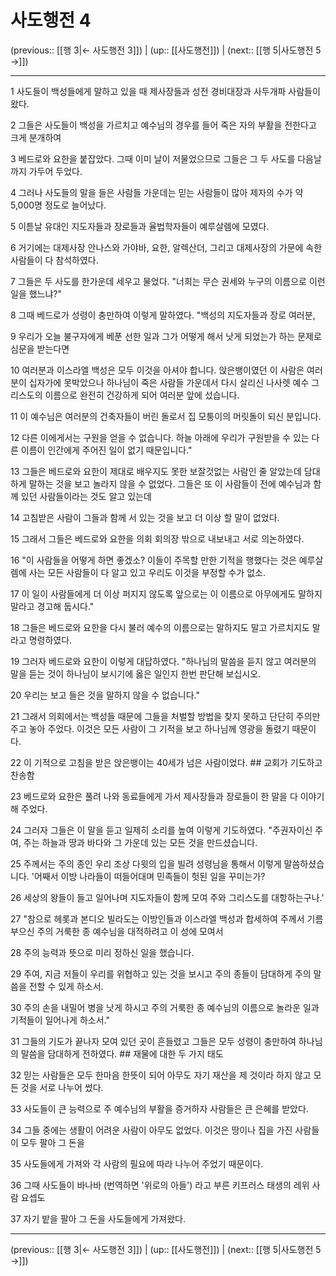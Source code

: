 # 사도행전 4

(previous:: [[행 3|← 사도행전 3]]) | (up:: [[사도행전]]) | (next:: [[행 5|사도행전 5 →]])

***




1 
사도들이 백성들에게 말하고 있을 때 제사장들과 성전 경비대장과 사두개파 사람들이 왔다. 



2 
그들은 사도들이 백성을 가르치고 예수님의 경우를 들어 죽은 자의 부활을 전한다고 크게 분개하여 



3 
베드로와 요한을 붙잡았다. 그때 이미 날이 저물었으므로 그들은 그 두 사도를 다음날까지 가두어 두었다. 



4 
그러나 사도들의 말을 들은 사람들 가운데는 믿는 사람들이 많아 제자의 수가 약 5,000명 정도로 늘어났다. 



5 
이튿날 유대인 지도자들과 장로들과 율법학자들이 예루살렘에 모였다. 



6 
거기에는 대제사장 안나스와 가야바, 요한, 알렉산더, 그리고 대제사장의 가문에 속한 사람들이 다 참석하였다. 



7 
그들은 두 사도를 한가운데 세우고 물었다. "너희는 무슨 권세와 누구의 이름으로 이런 일을 했느냐?" 



8 
그때 베드로가 성령이 충만하여 이렇게 말하였다. "백성의 지도자들과 장로 여러분, 



9 
우리가 오늘 불구자에게 베푼 선한 일과 그가 어떻게 해서 낫게 되었는가 하는 문제로 심문을 받는다면 



10 
여러분과 이스라엘 백성은 모두 이것을 아셔야 합니다. 앉은뱅이였던 이 사람은 여러분이 십자가에 못박았으나 하나님이 죽은 사람들 가운데서 다시 살리신 나사렛 예수 그리스도의 이름으로 완전히 건강하게 되어 여러분 앞에 섰습니다. 



11 
이 예수님은 여러분의 건축자들이 버린 돌로서 집 모퉁이의 머릿돌이 되신 분입니다. 



12 
다른 이에게서는 구원을 얻을 수 없습니다. 하늘 아래에 우리가 구원받을 수 있는 다른 이름이 인간에게 주어진 일이 없기 때문입니다." 



13 
그들은 베드로와 요한이 제대로 배우지도 못한 보잘것없는 사람인 줄 알았는데 담대하게 말하는 것을 보고 놀라지 않을 수 없었다. 그들은 또 이 사람들이 전에 예수님과 함께 있던 사람들이라는 것도 알고 있는데 



14 
고침받은 사람이 그들과 함께 서 있는 것을 보고 더 이상 할 말이 없었다. 



15 
그래서 그들은 베드로와 요한을 의회 회의장 밖으로 내보내고 서로 의논하였다. 



16 
"이 사람들을 어떻게 하면 좋겠소? 이들이 주목할 만한 기적을 행했다는 것은 예루살렘에 사는 모든 사람들이 다 알고 있고 우리도 이것을 부정할 수가 없소. 



17 
이 일이 사람들에게 더 이상 퍼지지 않도록 앞으로는 이 이름으로 아무에게도 말하지 말라고 경고해 둡시다." 



18 
그들은 베드로와 요한을 다시 불러 예수의 이름으로는 말하지도 말고 가르치지도 말라고 명령하였다. 



19 
그러자 베드로와 요한이 이렇게 대답하였다. "하나님의 말씀을 듣지 않고 여러분의 말을 듣는 것이 하나님이 보시기에 옳은 일인지 한번 판단해 보십시오. 



20 
우리는 보고 들은 것을 말하지 않을 수 없습니다." 



21 
그래서 의회에서는 백성들 때문에 그들을 처벌할 방법을 찾지 못하고 단단히 주의만 주고 놓아 주었다. 이것은 모든 사람이 그 기적을 보고 하나님께 영광을 돌렸기 때문이다. 



22 
이 기적으로 고침을 받은 앉은뱅이는 40세가 넘은 사람이었다. ## 교회가 기도하고 찬송함 



23 
베드로와 요한은 풀려 나와 동료들에게 가서 제사장들과 장로들이 한 말을 다 이야기해 주었다. 



24 
그러자 그들은 이 말을 듣고 일제히 소리를 높여 이렇게 기도하였다. "주권자이신 주여, 주는 하늘과 땅과 바다와 그 가운데 있는 모든 것을 만드셨습니다. 



25 
주께서는 주의 종인 우리 조상 다윗의 입을 빌려 성령님을 통해서 이렇게 말씀하셨습니다. '어째서 이방 나라들이 떠들어대며 민족들이 헛된 일을 꾸미는가? 



26 
세상의 왕들이 들고 일어나며 지도자들이 함께 모여 주와 그리스도를 대항하는구나.' 



27 
"참으로 헤롯과 본디오 빌라도는 이방인들과 이스라엘 백성과 합세하여 주께서 기름 부으신 주의 거룩한 종 예수님을 대적하려고 이 성에 모여서 



28 
주의 능력과 뜻으로 미리 정하신 일을 했습니다. 



29 
주여, 지금 저들이 우리를 위협하고 있는 것을 보시고 주의 종들이 담대하게 주의 말씀을 전할 수 있게 하소서. 



30 
주의 손을 내밀어 병을 낫게 하시고 주의 거룩한 종 예수님의 이름으로 놀라운 일과 기적들이 일어나게 하소서." 



31 
그들의 기도가 끝나자 모여 있던 곳이 흔들렸고 그들은 모두 성령이 충만하여 하나님의 말씀을 담대하게 전하였다. ## 재물에 대한 두 가지 태도 



32 
믿는 사람들은 모두 한마음 한뜻이 되어 아무도 자기 재산을 제 것이라 하지 않고 모든 것을 서로 나누어 썼다. 



33 
사도들이 큰 능력으로 주 예수님의 부활을 증거하자 사람들은 큰 은혜를 받았다. 



34 
그들 중에는 생활이 어려운 사람이 아무도 없었다. 이것은 땅이나 집을 가진 사람들이 모두 팔아 그 돈을 



35 
사도들에게 가져와 각 사람의 필요에 따라 나누어 주었기 때문이다. 



36 
그때 사도들이 바나바 (번역하면 '위로의 아들') 라고 부른 키프러스 태생의 레위 사람 요셉도 



37 
자기 밭을 팔아 그 돈을 사도들에게 가져왔다.

***

(previous:: [[행 3|← 사도행전 3]]) | (up:: [[사도행전]]) | (next:: [[행 5|사도행전 5 →]])
